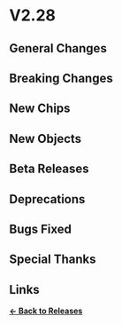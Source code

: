 # V2.28

## General Changes

## Breaking Changes

## New Chips

## New Objects

## Beta Releases

## Deprecations

## Bugs Fixed

## Special Thanks

## Links

**[<- Back to Releases](./)**
